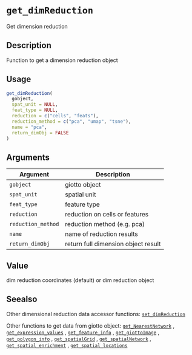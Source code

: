 # `get_dimReduction`

Get dimension reduction


## Description

Function to get a dimension reduction object


## Usage

```r
get_dimReduction(
  gobject,
  spat_unit = NULL,
  feat_type = NULL,
  reduction = c("cells", "feats"),
  reduction_method = c("pca", "umap", "tsne"),
  name = "pca",
  return_dimObj = FALSE
)
```


## Arguments

Argument      |Description
------------- |----------------
`gobject`     |     giotto object
`spat_unit`     |     spatial unit
`feat_type`     |     feature type
`reduction`     |     reduction on cells or features
`reduction_method`     |     reduction method (e.g. pca)
`name`     |     name of reduction results
`return_dimObj`     |     return full dimension object result


## Value

dim reduction coordinates (default) or dim reduction object


## Seealso

Other dimensional reduction data accessor functions:
 [`set_dimReduction`](#setdimreduction) 
 
 Other functions to get data from giotto object:
 [`get_NearestNetwork`](#getnearestnetwork) ,
 [`get_expression_values`](#getexpressionvalues) ,
 [`get_feature_info`](#getfeatureinfo) ,
 [`get_giottoImage`](#getgiottoimage) ,
 [`get_polygon_info`](#getpolygoninfo) ,
 [`get_spatialGrid`](#getspatialgrid) ,
 [`get_spatialNetwork`](#getspatialnetwork) ,
 [`get_spatial_enrichment`](#getspatialenrichment) ,
 [`get_spatial_locations`](#getspatiallocations)


